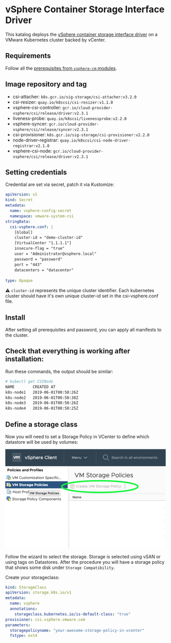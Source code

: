 # vSphere Container Storage Interface Driver

This katalog deploys the [vSphere container storage interface driver](https://github.com/kubernetes-sigs/vsphere-csi-driver) on a VMware Kubernetes cluster backed by vCenter.

## Requirements

Follow all the [prerequisites from `vsphere-cm` modules](../vsphere-cm/).

## Image repository and tag

* csi-attacher: `k8s.gcr.io/sig-storage/csi-attacher:v3.2.0`
* csi-resizer: `quay.io/k8scsi/csi-resizer:v1.1.0`
* vsphere-csi-controller: `gcr.io/cloud-provider-vsphere/csi/release/driver:v2.3.1`
* liveness-probe: `quay.io/k8scsi/livenessprobe:v2.2.0`
* vsphere-syncer: `gcr.io/cloud-provider-vsphere/csi/release/syncer:v2.3.1`
* csi-provisioner: `k8s.gcr.io/sig-storage/csi-provisioner:v2.2.0`
* node-driver-registrar: `quay.io/k8scsi/csi-node-driver-registrar:v2.1.0`
* vsphere-csi-node: `gcr.io/cloud-provider-vsphere/csi/release/driver:v2.3.1`

## Setting credentials

Credential are set via secret, patch it via Kustomize:

```yaml
apiVersion: v1
kind: Secret
metadata:
  name: vsphere-config-secret
  namespace: vmware-system-csi
stringData:
  csi-vsphere.conf: |
    [Global]
    cluster-id = "demo-cluster-id"
    [VirtualCenter "1.1.1.1"]
    insecure-flag = "true"
    user = "Administrator@vsphere.local"
    password = "password"
    port = "443"
    datacenters = "datacenter"

type: Opaque
```

⚠️ `cluster-id` represents the unique cluster identifier. Each kubernetes cluster should have it's own unique cluster-id set in the csi-vsphere.conf file.

## Install

After setting all prerequisites and password, you can apply all manifests to the cluster.

## Check that everything is working after installation:

Run these commands, the output should be similar:

```bash
# kubectl get CSINode
NAME        CREATED AT
k8s-node1   2019-06-01T00:50:26Z
k8s-node2   2019-06-01T00:50:38Z
k8s-node3   2019-06-01T00:50:26Z
k8s-node4   2019-06-01T00:50:25Z
```

## Define a storage class

Now you will need to set a Storage Policy in VCenter to define which datastore will be used by volumes:

![create storage policy](screen/createstoragepolicy.png)

Follow the wizard to select the storage. Storage is selected using vSAN or using tags on Datastores. After the procedure you will have a storage policy that shows some disk under `Storage Compatibility`.

Create your storageclass:

```yaml
kind: StorageClass
apiVersion: storage.k8s.io/v1
metadata:
  name: vsphere
  annotations:
    storageclass.kubernetes.io/is-default-class: "true"
provisioner: csi.vsphere.vmware.com
parameters:
  storagepolicyname: "your-awesome-storage-policy-in-vcenter"
  fstype: ext4
```



